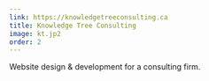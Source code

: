 ```yaml
---
link: https://knowledgetreeconsulting.ca
title: Knowledge Tree Consulting 
image: kt.jp2
order: 2
---
```

Website design &amp; development for a consulting firm.
